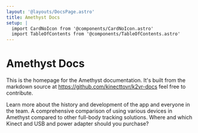 ```yaml
---
layout: '@layouts/DocsPage.astro'
title: Amethyst Docs
setup: | 
  import CardNoIcon from '@components/CardNoIcon.astro'
  import TableOfContents from '@components/TableOfContents.astro'
---
```

# Amethyst Docs
This is the homepage for the Amethyst documentation. It's built from the markdown source at https://github.com/kinecttovr/k2vr-docs feel free to contribute.

<CardNoIcon title="About Amethyst and K2VR" href="about">
Learn more about the history and development of the app and everyone in the team.  
</CardNoIcon>

<CardNoIcon title="How Amethyst compares to other options" href="comparison">
A comprehensive comparison of using various devices in Amethyst compared to other full-body tracking solutions.
</CardNoIcon>

<CardNoIcon title="Getting a Kinect and adapter" href="buying-kinect">
Where and which Kinect and USB and power adapter should you purchase?
</CardNoIcon>
<TableOfContents locale="en"/>